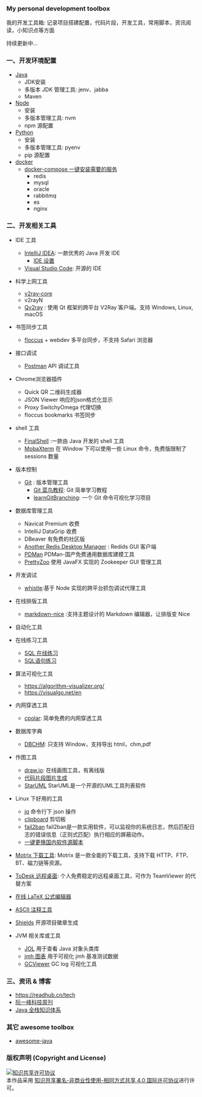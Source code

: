 ### My personal development toolbox

我的开发工具箱: 记录项目搭建配置，代码片段，开发工具，常用脚本，资讯阅读，小知识点等方面

持续更新中...

### 一、开发环境配置

- [Java](./doc/java_dev_env_conf.md)
  - JDK安装
  - 多版本 JDK 管理工具: jenv、jabba
  - Maven
- [Node](./doc/node_conf.md)
  - 安装
  - 多版本管理工具: nvm
  - npm 源配置
- [Python](./doc/python_conf.md)
  - 安装
  - 多版本管理工具: pyenv
  - pip 源配置
- [docker](./doc/docker.md)
  - [docker-compose 一键安装需要的服务](./docker/docker-compose-env.yml)
    - redis
    - mysql
    - oracle
    - rabbitmq
    - es
    - nginx

### 二、开发相关工具

- IDE 工具

  - [IntelliJ IDEA](https://www.jetbrains.com/idea/): 一款优秀的 Java 开发 IDE
    - [IDE 设置](./doc/idea.md)
  - [Visual Studio Code](https://code.visualstudio.com/): 开源的 IDE
- 科学上网工具

  - [v2ray-core](https://github.com/v2ray/v2ray-core)
  - v2rayN
  - [Qv2ray](https://github.com/Qv2ray/Qv2ray) : 使用 Qt 框架的跨平台 V2Ray 客户端。支持 Windows, Linux, macOS
- 书签同步工具

  - [floccus](https://floccus.org/) + webdev 多平台同步，不支持 Safari 浏览器
- 接口调试

  - [Postman](https://www.postman.com/) API 调试工具

- Chrome浏览器插件
    - Quick QR 二维码生成器
    - JSON Viewer 响应的json格式化显示
    - Proxy SwitchyOmega 代理切换
    - floccus bookmarks 书签同步


- shell 工具

  - [FinalShell](http://www.hostbuf.com/) :一款由 Java 开发的 shell 工具
  - [MobaXterm](https://mobaxterm.mobatek.net/) 在 Window 下可以使用一些 Linux 命令，免费版限制了 sessions 数量
- 版本控制

  - [Git](https://git-scm.com/) : 版本管理工具
    - [Git 菜鸟教程](https://www.runoob.com/git/git-tutorial.html): Git 简单学习教程
    - [learnGitBranching](https://github.com/pcottle/learnGitBranching): 一个 Git 命令可视化学习项目
- 数据库管理工具

  - Navicat Premium 收费
  - IntelliJ DataGrip 收费
  - DBeaver 有免费的社区版
  - [Another Redis Desktop Manager](https://github.com/qishibo/AnotherRedisDesktopManager) : Redids GUI 客户端
  - [PDMan](https://gitee.com/robergroup/pdman) PDMan-国产免费通用数据库建模工具
  - [PrettyZoo](https://github.com/vran-dev/PrettyZoo) 使用 JavaFX 实现的 Zookeeper GUI 管理工具
- 开发调试

  - [whistle](https://github.com/avwo/whistle):基于 Node 实现的跨平台抓包调试代理工具
- 在线排版工具

  - [markdown-nice](https://github.com/mdnice/markdown-nice) :支持主题设计的 Markdown 编辑器，让排版变 Nice
- 自动化工具
- 在线练习工具

  - [SQL 在线练习](https://sqlzoo.net/wiki/SELECT_basics)
  - [SQL语句练习](./snippet/db/SQL语句练习.md)
- 算法可视化工具

  - https://algorithm-visualizer.org/
  - https://visualgo.net/en
- 内网穿透工具

  - [cpolar](https://www.cpolar.com/): 简单免费的内网穿透工具
- 数据库字典

  - [DBCHM](https://gitee.com/lztkdr/DBCHM): 只支持 Window，支持导出 html，chm,pdf
- 作图工具

  - [draw.io](https://app.diagrams.net/): 在线画图工具，有离线版
  - [代码片段图片生成](https://github.com/carbon-app/carbon)
  - [StarUML](https://staruml.io/download)  StarUML是一个开源的UML工具列表软件
- Linux 下好用的工具
  - [jq](https://github.com/stedolan/jq) 命令行下 json 操作
  - [clipboard](https://github.com/sindresorhus/clipboard-cli) 剪切板
  - [fail2ban](https://github.com/fail2ban/fail2ban) fail2ban是一款实用软件，可以监视你的系统日志，然后匹配日志的错误信息（正则式匹配）执行相应的屏蔽动作。
  - [一键更换国内软件源脚本](https://gitee.com/SuperManito/LinuxMirrors)
- [Motrix 下载工具](https://github.com/agalwood/Motrix): Motrix 是一款全能的下载工具，支持下载 HTTP、FTP、BT、磁力链等资源。
- [ToDesk 远程桌面](https://www.todesk.com/): 个人免费稳定的远程桌面工具，可作为 TeamViewer 的代替方案
- [在线 LaTeX 公式编辑器](https://www.codecogs.com/latex/eqneditor.php)
- [ASCII 注释工具](http://asciiflow.com/)
- [Shields](https://shields.io/)  开源项目徽章生成

- JVM 相关库或工具
  - [JOL](https://openjdk.java.net/projects/code-tools/jol/) 用于查看 Java 对象头类库
  - [jmh 图表](https://github.com/Sayi/jmh-visual-chart) 用于可视化 jmh 基准测试数据
  - [GCViewer](https://github.com/chewiebug/GCViewer) GC log 可视化工具

### 三、资讯 & 博客

- https://readhub.cn/tech
- [阮一峰科技周刊](http://www.ruanyifeng.com/blog/weekly/)
- [Java 全栈知识体系](https://www.pdai.tech/md/project/project-x-overview.html)

### 其它 awesome toolbox

- [awesome-java](https://github.com/akullpp/awesome-java)

### 版权声明 (Copyright and License)

<a rel="license" href="http://creativecommons.org/licenses/by-nc-sa/4.0/">
<img alt="知识共享许可协议" style="border-width:0" src="https://i.creativecommons.org/l/by-nc-sa/4.0/88x31.png" />
</a><br />本作品采用
<a rel="license" href="http://creativecommons.org/licenses/by-nc-sa/4.0/">
知识共享署名-非商业性使用-相同方式共享 4.0 国际许可协议</a>进行许可。

